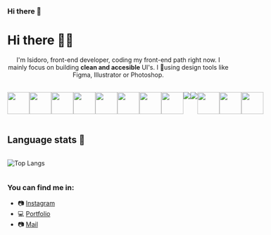 ### Hi there 👋

# Hi there 🤟🏻

<p align="center"> 
I'm Isidoro, front-end developer, coding my front-end path right now.
I mainly focus on building <strong>clean and accesible</strong> UI's. I 🖤using design tools like Figma, Illustrator or Photoshop.
</p>
<br>
<div align="center" style="display:flex;">
<img align="top" height="50px" src="https://image.flaticon.com/icons/png/128/732/732212.png">
<img align="top" height="50px" src="https://image.flaticon.com/icons/png/128/732/732190.png">
<img align="top" height="50px" src="https://img.icons8.com/color/48/000000/bootstrap.png"/>
<img align="top" height="50px" src="https://image.flaticon.com/icons/png/128/919/919831.png">
<img align="top" height="50px" 
src="https://img.icons8.com/color/48/000000/javascript.png"/>
<img align="top" height="50px" src="https://img.icons8.com/officel/480/000000/react.png"/>
<img align="top" height="50px"  src="https://img.icons8.com/color/48/000000/c-programming.png"/>
<img align="top" height="50px" src="https://img.icons8.com/color/48/000000/c-plus-plus-logo.png"/>
<img src="https://img.icons8.com/color/48/000000/c-sharp-logo.png"/>
<img src="https://img.icons8.com/color/48/000000/git.png"/>
<br>
<img align="top" height="50px"  src="https://img.icons8.com/color/48/000000/figma.png"/>
<img align="top" height="50px"  src="https://img.icons8.com/color/48/000000/adobe-photoshop.png"/>
<img align="top" height="50px"  src="https://img.icons8.com/color/48/000000/adobe-illustrator.png"/>
</div>
<br>

## Language stats 🤖
<div align="center" style="display: flex; width: 100%;">

![Top Langs](https://github-readme-stats.vercel.app/api/top-langs/?username=IsidoroAros&theme=tokyonight)
</div>

### You can find me in:

 - 📷 <a href="https://www.instagram.com/codesign.dev/"> Instagram </a>
 - 💻 <a href="https://isidoro.vercel.app/"> Portfolio </a>
 - 📷 <a href="mailto:arostegui.isidoro@gmail.com"> Mail </a>

